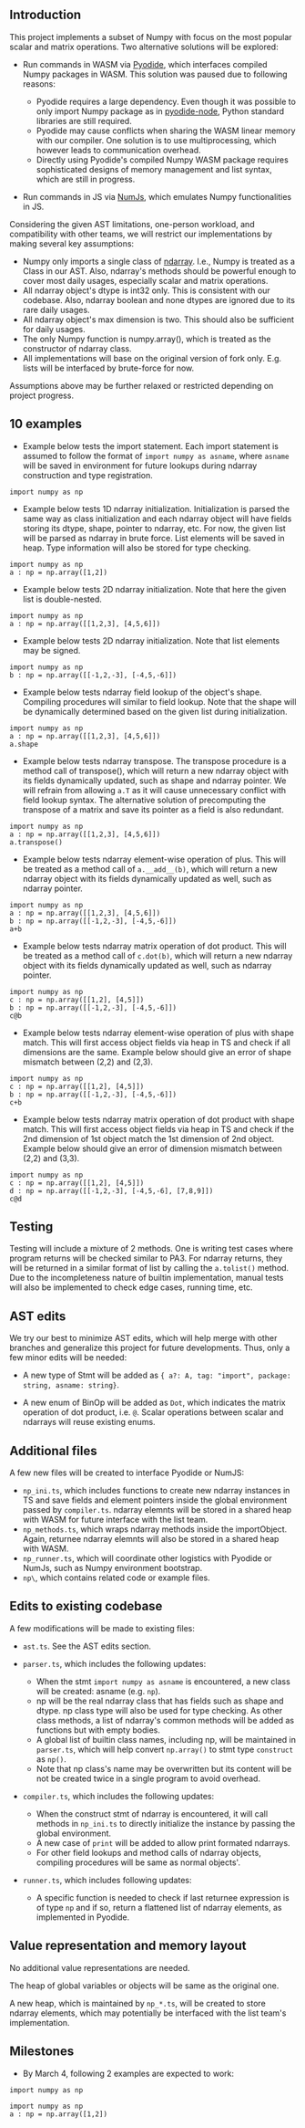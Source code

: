 ## Introduction

This project implements a subset of Numpy with focus on the most popular scalar and matrix operations. Two alternative solutions will be explored:

- Run commands in WASM via [Pyodide](https://github.com/iodide-project/pyodide), which interfaces compiled Numpy packages in WASM. This solution was paused due to following reasons:

	- Pyodide requires a large dependency. Even though it was possible to only import Numpy package as in [pyodide-node](https://github.com/gabrielfreire/pyodide-node), Python standard libraries are still required.
	- Pyodide may cause conflicts when sharing the WASM linear memory with our compiler. One solution is to use multiprocessing, which however leads to communication overhead.
	- Directly using Pyodide's compiled Numpy WASM package requires sophisticated designs of memory management and list syntax, which are still in progress.   

- Run commands in JS via [NumJs](https://github.com/nicolaspanel/numjs), which emulates Numpy functionalities in JS.

Considering the given AST limitations, one-person workload, and compatibility with other teams, we will restrict our implementations by making several key assumptions:

- Numpy only imports a single class of [ndarray](https://numpy.org/doc/stable/reference/arrays.ndarray.html). I.e., Numpy is treated as a Class in our AST. Also, ndarray's methods should be powerful enough to cover most daily usages, especially scalar and matrix operations.
- All ndarray object's dtype is int32 only. This is consistent with our codebase. Also, ndarray boolean and none dtypes are ignored due to its rare daily usages.
- All ndarray object's max dimension is two. This should also be sufficient for daily usages.
- The only Numpy function is numpy.array(), which is treated as the constructor of ndarray class.
- All implementations will base on the original version of fork only. E.g. lists will be interfaced by brute-force for now.

Assumptions above may be further relaxed or restricted depending on project progress.

## 10 examples

- Example below tests the import statement. Each import statement is assumed to follow the format of `import numpy as asname`, where `asname` will be saved in environment for future lookups during ndarray construction and type registration.

```
import numpy as np
```

- Example below tests 1D ndarray initialization. Initialization is parsed the same way as class initialization and each ndarray object will have fields storing its dtype, shape, pointer to ndarray, etc. For now, the given list will be parsed as ndarray in brute force. List elements will be saved in heap. Type information will also be stored for type checking.

```
import numpy as np
a : np = np.array([1,2])
``` 

- Example below tests 2D ndarray initialization. Note that here the given list is double-nested.

```
import numpy as np
a : np = np.array([[1,2,3], [4,5,6]])
``` 

- Example below tests 2D ndarray initialization. Note that list elements may be signed.

```
import numpy as np
b : np = np.array([[-1,2,-3], [-4,5,-6]])
``` 

- Example below tests ndarray field lookup of the object's shape. Compiling procedures will similar to field lookup. Note that the shape will be dynamically determined based on the given list during initialization.

```
import numpy as np
a : np = np.array([[1,2,3], [4,5,6]]) 
a.shape 
``` 

- Example below tests ndarray transpose. The transpose procedure is a method call of transpose(), which will return a new ndarray object with its fields dynamically updated, such as shape and ndarray pointer. We will refrain from allowing `a.T` as it will cause unnecessary conflict with field lookup syntax. The alternative solution of precomputing the transpose of a matrix and save its pointer as a field is also redundant.

```
import numpy as np
a : np = np.array([[1,2,3], [4,5,6]]) 
a.transpose()
``` 

- Example below tests ndarray element-wise operation of plus. This will be treated as a method call of `a.__add__(b)`, which will return a new ndarray object with its fields dynamically updated as well, such as ndarray pointer. 

```
import numpy as np
a : np = np.array([[1,2,3], [4,5,6]]) 
b : np = np.array([[-1,2,-3], [-4,5,-6]]) 
a+b
``` 

- Example below tests ndarray matrix operation of dot product. This will be treated as a method call of `c.dot(b)`, which will return a new ndarray object with its fields dynamically updated as well, such as ndarray pointer. 

```
import numpy as np
c : np = np.array([[1,2], [4,5]]) 
b : np = np.array([[-1,2,-3], [-4,5,-6]]) 
c@b
``` 

- Example below tests ndarray element-wise operation of plus with shape match. This will first access object fields via heap in TS and check if all dimensions are the same. Example below should give an error of shape mismatch between (2,2) and (2,3).

```
import numpy as np
c : np = np.array([[1,2], [4,5]]) 
b : np = np.array([[-1,2,-3], [-4,5,-6]])
c+b
``` 

- Example below tests ndarray matrix operation of dot product with shape match. This will first access object fields via heap in TS and check if the 2nd dimension of 1st object match the 1st dimension of 2nd object. Example below should give an error of dimension mismatch between (2,2) and (3,3).

```
import numpy as np
c : np = np.array([[1,2], [4,5]]) 
d : np = np.array([[-1,2,-3], [-4,5,-6], [7,8,9]])
c@d
``` 

## Testing

Testing will include a mixture of 2 methods. One is writing test cases where program returns will be checked similar to PA3. For ndarray returns, they will be returned in a similar format of list by calling the `a.tolist()` method. Due to the incompleteness nature of builtin implementation, manual tests will also be implemented to check edge cases, running time, etc.

## AST edits

We try our best to minimize AST edits, which will help merge with other branches and generalize this project for future developments. Thus, only a few minor edits will be needed:

- A new type of Stmt will be added as `{ a?: A, tag: "import", package: string, asname: string}`. 

- A new enum of BinOp will be added as `Dot`, which indicates the matrix operation of dot product, i.e. `@`. Scalar operations between scalar and ndarrays will reuse existing enums. 

## Additional files

A few new files will be created to interface Pyodide or NumJS:

- `np_ini.ts`, which includes functions to create new ndarray instances in TS and save fields and element pointers inside the global environment passed by `compiler.ts`. ndarray elemnts will be stored in a shared heap with WASM for future interface with the list team.
- `np_methods.ts`, which wraps ndarray methods inside the importObject. Again, returnee ndarray elemnts will also be stored in a shared heap with WASM.
- `np_runner.ts`, which will coordinate other logistics with Pyodide or NumJs, such as Numpy environment bootstrap.
- `np\`, which contains related code or example files.  

## Edits to existing codebase

A few modifications will be made to existing files:

- `ast.ts`. See the AST edits section.
- `parser.ts`, which includes the following updates:

	- When the stmt `import numpy as asname` is encountered, a new class will be created: asname (e.g. `np`). 
	- np will be the real ndarray class that has fields such as shape and dtype. np class type will also be used for type checking. As other class methods, a list of ndarray's common methods will be added as functions but with empty bodies. 
	- A global list of builtin class names, including np, will be maintained in `parser.ts`, which will help convert `np.array()` to stmt type `construct` as `np()`.
	- Note that np class's name may be overwritten but its content will be not be created twice in a single program to avoid overhead.

- `compiler.ts`, which includes the following updates:

	- When the construct stmt of ndarray is encountered, it will call methods in `np_ini.ts` to directly initialize the instance by passing the global environment.
	- A new case of `print` will be added to allow print formated ndarrays. 
	- For other field lookups and method calls of ndarray objects, compiling procedures will be same as normal objects'.

- `runner.ts`, which includes following updates:

	- A specific function is needed to check if last returnee expression is of type `np` and if so, return a flattened list of ndarray elements, as implemented in Pyodide.

## Value representation and memory layout

No additional value representations are needed.

The heap of global variables or objects will be same as the original one.

A new heap, which is maintained by `np_*.ts`, will be created to store ndarray elements, which may potentially be interfaced with the list team's implementation.

## Milestones

- By March 4, following 2 examples are expected to work:

```
import numpy as np
```

```
import numpy as np
a : np = np.array([1,2])
```  